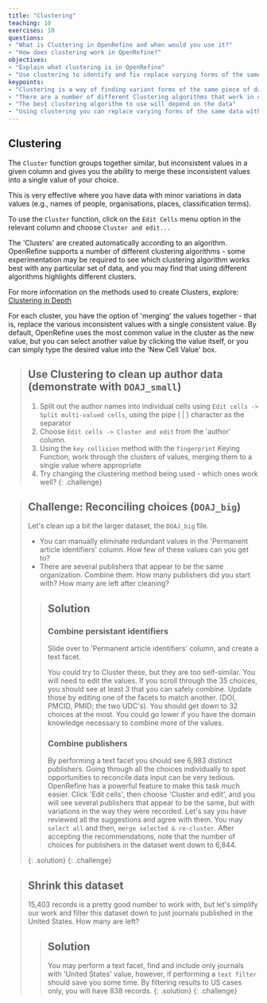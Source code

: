 ```yaml
---
title: "Clustering"
teaching: 10
exercises: 10
questions:
- "What is Clustering in OpenRefine and when would you use it?"
- "How does clustering work in OpenRefine?"
objectives:
- "Explain what clustering is in OpenRefine"
- "Use clustering to identify and fix replace varying forms of the same data with a single consistent value"
keypoints:
- "Clustering is a way of finding variant forms of the same piece of data within a dataset (e.g. different spellings of a name)"
- "There are a number of different Clustering algorithms that work in different ways and will produce different results"
- "The best clustering algorithm to use will depend on the data"
- "Using clustering you can replace varying forms of the same data with a single consistent value"
---
```


## Clustering
The `Cluster` function groups together similar, but inconsistent values in a given column and gives you the ability to merge these inconsistent values into a single value of your choice.

This is very effective where you have data with minor variations in data values (e.g., names of people, organisations, places, classification terms).

To use the `Cluster` function, click on the `Edit Cells` menu option in the relevant column and choose `Cluster and edit...`

The 'Clusters' are created automatically according to an algorithm. OpenRefine supports a number of different clustering algorithms - some experimentation may be required to see which clustering algorithm works best with any particular set of data, and you may find that using different algorithms highlights different clusters.

For more information on the methods used to create Clusters, explore: [Clustering in Depth](https://github.com/OpenRefine/OpenRefine/wiki/Clustering-In-Depth)

For each cluster, you have the option of 'merging' the values together - that is, replace the various inconsistent values with a single consistent value. By default, OpenRefine uses the most common value in the cluster as the new value, but you can select another value by clicking the value itself, or you can simply type the desired value into the 'New Cell Value' box.

>## Use Clustering to clean up author data (demonstrate with `DOAJ_small`)
>
>1. Split out the author names into individual cells using `Edit cells -> Split multi-valued cells`, using the pipe ( \| ) character as the separator
>2. Choose `Edit cells -> Cluster and edit` from the 'author' column.
>3. Using the `key collision` method with the `fingerprint` Keying Function, work through the clusters of values, merging them to a single value where appropriate
>4. Try changing the clustering method being used - which ones work well?
{: .challenge}

>## Challenge: Reconciling choices (`DOAJ_big`)
>
> Let's clean up a bit the larger dataset, the `DOAJ_big` file.
> * You can manually eliminate redundant values in the 'Permanent article identifiers' column. How few of these values can you get to?
> * There are several publishers that appear to be the same organization. Combine them. How many publishers did you start with? How many are left after cleaning?
>
> > ## Solution
> >
> > ### Combine persistant identifiers
> > 
> > Slide over to 'Permanent article identifiers' column, and create a text facet.  
> > 
> > You could try to Cluster these, but they are too self-similar. You will need to edit the values.
> > If you scroll through the 35 choices, you should see at least 3 that you can safely combine. Update those 
> > by editing one of the facets to match another. (DOI, PMCID, PMID; the two UDC's). You should 
> > get down to 32 choices at the most.  You could go lower if you have the domain knowledge necessary 
> > to combine more of the values.
> > 
> > ### Combine publishers
> > 
> > By performing a text facet you should see 6,983 distinct publishers. Going through all the choices individually to spot opportunities to reconcile data input can be very tedious. OpenRefine has a powerful feature to make this task much easier. Click 'Edit cells', then choose 'Cluster and edit', and you will see several publishers that appear to be the same, but with variations in the way they were recorded. Let's say you have reviewed all the suggestions and agree with them. You may `select all` and then, `merge selected & re-cluster`. After accepting the recommendations, note that the number of choices for publishers in the dataset went down to 6,844.
> >
> {: .solution}
{: .challenge}


>## Shrink this dataset
> 15,403 records is a pretty good number to work with, but let's simplify our work and filter this dataset down to just journals published in the United States. How many are left?
>
> > ## Solution
> >
> > You may perform a text facet, find and include only journals with 'United States' value, however, if performing a `text filter` should save you some time. By filtering results to US cases only, you will have 838 records.
> {: .solution}
{: .challenge}
